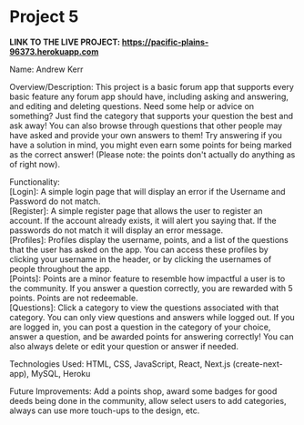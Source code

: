 # Project 5

**LINK TO THE LIVE PROJECT: https://pacific-plains-96373.herokuapp.com** <p />

Name: Andrew Kerr <p />

Overview/Description: This project is a basic forum app that supports every basic feature any forum app should have, including asking and answering, and editing and deleting questions. Need some help or advice on something? Just find the category that supports your question the best and ask away! You can also browse through questions that other people may have asked and provide your own answers to them! Try answering if you have a solution in mind, you might even earn some points for being marked as the correct answer! (Please note: the points don't actually do anything as of right now). <p />

Functionality: <br />
[Login]: A simple login page that will display an error if the Username and Password do not match. <br />
[Register]: A simple register page that allows the user to register an account. If the account already exists, it will alert you saying that. If the passwords do not match it will display an error message. <br />
[Profiles]: Profiles display the username, points, and a list of the questions that the user has asked on the app. You can access these profiles by clicking your username in the header, or by clicking the usernames of people throughout the app. <br />
[Points]: Points are a minor feature to resemble how impactful a user is to the community. If you answer a question correctly, you are rewarded with 5 points. Points are not redeemable. <br />
[Questions]: Click a category to view the questions associated with that category. You can only view questions and answers while logged out. If you are logged in, you can post a question in the category of your choice, answer a question, and be awarded points for answering correctly! You can also always delete or edit your question or answer if needed. <p/>


Technologies Used: HTML, CSS, JavaScript, React, Next.js (create-next-app), MySQL, Heroku

Future Improvements: Add a points shop, award some badges for good deeds being done in the community, allow select users to add categories, always can use more touch-ups to the design, etc.
